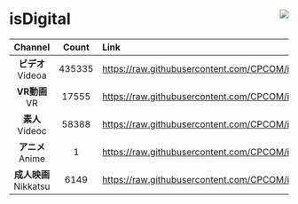 # isDigital <img align="right" src="https://img.shields.io/github/last-commit/CPCOM/isDigital"/>  
  
| Channel | Count | Link |  
| :-----: | :---: | :--- |  
|**ビデオ**<br />Videoa | 435335 | https://raw.githubusercontent.com/CPCOM/isDigital/main/Videoa.txt |  
|**VR動画**<br />VR | 17555 | https://raw.githubusercontent.com/CPCOM/isDigital/main/VR.txt |  
|**素人**<br />Videoc | 58388 | https://raw.githubusercontent.com/CPCOM/isDigital/main/Videoc.txt |  
|**アニメ**<br />Anime | 1 | https://raw.githubusercontent.com/CPCOM/isDigital/main/Anime.txt |  
|**成人映画**<br />Nikkatsu | 6149 | https://raw.githubusercontent.com/CPCOM/isDigital/main/Nikkatsu.txt |  